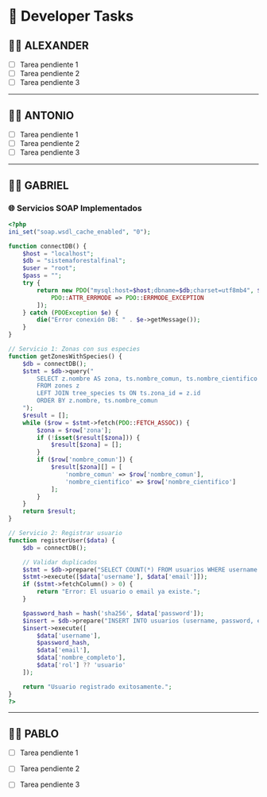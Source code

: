 # 🔧 Developer Tasks

## 👨‍💻 ALEXANDER
- [ ] Tarea pendiente 1
- [ ] Tarea pendiente 2
- [ ] Tarea pendiente 3

---

## 👨‍💻 ANTONIO
- [ ] Tarea pendiente 1
- [ ] Tarea pendiente 2
- [ ] Tarea pendiente 3

---

## 👨‍💻 GABRIEL

### 🌐 Servicios SOAP Implementados

```php
<?php
ini_set("soap.wsdl_cache_enabled", "0");

function connectDB() {
    $host = "localhost";
    $db = "sistemaforestalfinal";
    $user = "root";
    $pass = "";
    try {
        return new PDO("mysql:host=$host;dbname=$db;charset=utf8mb4", $user, $pass, [
            PDO::ATTR_ERRMODE => PDO::ERRMODE_EXCEPTION
        ]);
    } catch (PDOException $e) {
        die("Error conexión DB: " . $e->getMessage());
    }
}

// Servicio 1: Zonas con sus especies
function getZonesWithSpecies() {
    $db = connectDB();
    $stmt = $db->query("
        SELECT z.nombre AS zona, ts.nombre_comun, ts.nombre_cientifico
        FROM zones z
        LEFT JOIN tree_species ts ON ts.zona_id = z.id
        ORDER BY z.nombre, ts.nombre_comun
    ");
    $result = [];
    while ($row = $stmt->fetch(PDO::FETCH_ASSOC)) {
        $zona = $row['zona'];
        if (!isset($result[$zona])) {
            $result[$zona] = [];
        }
        if ($row['nombre_comun']) {
            $result[$zona][] = [
                'nombre_comun' => $row['nombre_comun'],
                'nombre_cientifico' => $row['nombre_cientifico']
            ];
        }
    }
    return $result;
}

// Servicio 2: Registrar usuario
function registerUser($data) {
    $db = connectDB();

    // Validar duplicados
    $stmt = $db->prepare("SELECT COUNT(*) FROM usuarios WHERE username = ? OR email = ?");
    $stmt->execute([$data['username'], $data['email']]);
    if ($stmt->fetchColumn() > 0) {
        return "Error: El usuario o email ya existe.";
    }

    $password_hash = hash('sha256', $data['password']);
    $insert = $db->prepare("INSERT INTO usuarios (username, password, email, nombre_completo, rol) VALUES (?, ?, ?, ?, ?)");
    $insert->execute([
        $data['username'],
        $password_hash,
        $data['email'],
        $data['nombre_completo'],
        $data['rol'] ?? 'usuario'
    ]);

    return "Usuario registrado exitosamente.";
}
?>
```
---

## 👨‍💻 PABLO
- [ ] Tarea pendiente 1
- [ ] Tarea pendiente 2
- [ ] Tarea pendiente 3


